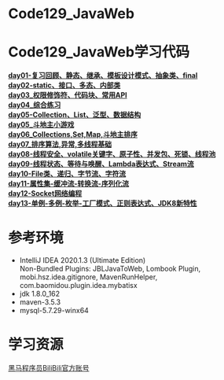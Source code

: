 # Code129_JavaWeb
# **Code129_JavaWeb学习代码**
[**day01-复习回顾、静态、继承、模板设计模式、抽象类、final**](https://github.com/LMWC/Code128_JavaSE/tree/main/day01/src/com/itheima)  
[**day02-static、接口、多态、内部类**](https://github.com/LMWC/Code128_JavaSE/tree/main/day02/src/com/itheima)  
[**day03_权限修饰符、代码块、常用API**](https://github.com/LMWC/Code128_JavaSE/tree/main/day03/src/com/itheima)  
[**day04_综合练习**](https://github.com/LMWC/Code128_JavaSE/tree/main/day04/src/com/itheima)  
[**day05-Collection、List、泛型、数据结构**](https://github.com/LMWC/Code128_JavaSE/tree/main/day05/src/com/itheima)  
[**day05_斗地主小游戏**](https://github.com/LMWC/Code128_JavaSE/tree/main/day05_PlayCard)  
[**day06_Collections,Set,Map,斗地主排序**](https://github.com/LMWC/Code128_JavaSE/tree/main/day06/src/com/itheima)  
[**day07_排序算法,异常,多线程基础**](https://github.com/LMWC/Code128_JavaSE/tree/main/day07/src/com/itheima)  
[**day08-线程安全、volatile关键字、原子性、并发包、死锁、线程池**](https://github.com/LMWC/Code128_JavaSE/tree/main/day08/src/com/itheima)  
[**day09-线程状态、等待与唤醒、Lambda表达式、Stream流**](https://github.com/LMWC/Code128_JavaSE/tree/main/day09/src/com/itheima)  
[**day10-File类、递归、字节流、字符流**](https://github.com/LMWC/Code128_JavaSE/tree/main/day10)  
[**day11-属性集-缓冲流-转换流-序列化流**](https://github.com/LMWC/Code128_JavaSE/tree/main/day11)  
[**day12-Socket网络编程**](https://github.com/LMWC/Code128_JavaSE/tree/main/day12)  
[**day13-单例-多例-枚举-工厂模式、正则表达式、JDK8新特性**](https://github.com/LMWC/Code128_JavaSE/tree/main/day13/src/com/itheima)  



**参考环境**
=========================
- IntelliJ IDEA 2020.1.3 (Ultimate Edition)  
  Non-Bundled Plugins: JBLJavaToWeb, Lombook Plugin, mobi.hsz.idea.gitignore, MavenRunHelper,        com.baomidou.plugin.idea.mybatisx
- jdk 1.8.0_162  
- maven-3.5.3  
- mysql-5.7.29-winx64  



**学习资源**
=========================
[黑马程序员BiliBili官方账号](https://space.bilibili.com/37974444)
